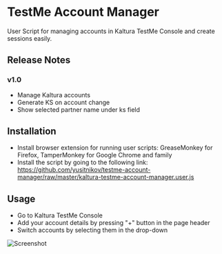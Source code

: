 # TestMe Account Manager
User Script for managing accounts in Kaltura TestMe Console and create sessions easily.

## Release Notes

### v1.0
- Manage Kaltura accounts
- Generate KS on account change
- Show selected partner name under ks field


## Installation
- Install browser extension for running user scripts: GreaseMonkey for Firefox, TamperMonkey for Google Chrome and family
- Install the script by going to the following link: https://github.com/yusitnikov/testme-account-manager/raw/master/kaltura-testme-account-manager.user.js

## Usage
- Go to Kaltura TestMe Console
- Add your account details by pressing "+" button in the page header
- Switch accounts by selecting them in the drop-down

![Screenshot](https://i.gyazo.com/cb3da10bba79f52f77bd954d2654108e.png)
